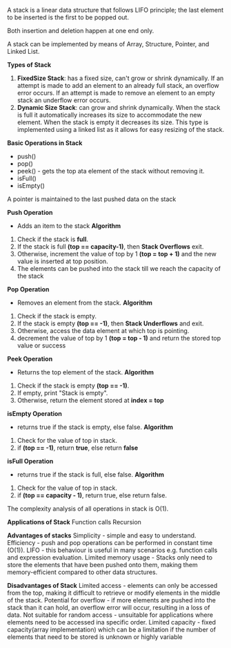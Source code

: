 A stack is a linear data structure that follows LIFO principle; the last element to be inserted is the first to be popped out. 

Both insertion and deletion happen at one end only.

A stack can be implemented by means of Array, Structure, Pointer, and Linked List.

**Types of Stack**
1. **FixedSize Stack**: has a fixed size, can't grow or shrink dynamically.
If an attempt is made to add an element to an already full stack, an overflow error occurs.
If an attempt is made to remove an element to an empty stack an underflow error occurs.
2. **Dynamic Size Stack**: can grow and shrink dynamically.
When the stack is full it automatically increases its size to accommodate the new element.
When the stack is empty it decreases its size. This type is implemented using a linked list as it allows for easy resizing of the stack.

**Basic Operations in Stack**
* push()
* pop()
* peek() - gets the top ata element of the stack without removing it.
* isFull()
* isEmpty()

A pointer is maintained to the last pushed data on the stack

**Push Operation**
- Adds an item to the stack
**Algorithm**
1. Check if the stack is **full**.
2. If the stack is full **(top == capacity-1)**, then **Stack Overflows** exit.
3. Otherwise, increment the value of top by 1 **(top = top + 1)** and the new value is inserted at top position.
4. The elements can be pushed into the stack till we reach the capacity of the stack

**Pop Operation**
- Removes an element from the stack.
**Algorithm**
1. Check if the stack is empty.
2. If the stack is empty **(top == -1)**, then **Stack Underflows** and exit.
3. Otherwise, access the data element at which top is pointing.
4. decrement the value of top by 1 **(top = top - 1)** and return the stored top value or success

**Peek Operation**
- Returns the top element of the stack.
**Algorithm**
1. Check if the stack is empty **(top == -1)**.
2. If empty, print "Stack is empty".
3. Otherwise, return the element stored at **index = top**

**isEmpty Operation**
- returns true if the stack is empty, else false.
**Algorithm**
1. Check for the value of top in stack.
2. if **(top == -1)**, return **true**, else return **false**

**isFull Operation**
- returns true if the stack is full, else false.
**Algorithm**
1. Check for the value of top in stack.
2. if **(top == capacity - 1)**, return true, else return false.


The complexity analysis of all operations in stack is O(1).

**Applications of Stack**
Function calls
Recursion


**Advantages of stacks**
Simplicity - simple and easy to understand.
Efficiency - push and pop operations can be performed in constant time (O(1)).
LIFO - this behaviour is useful in many scenarios e.g. function calls and expression evaluation.
Limited memory usage - Stacks only need to store the elements that have been pushed onto them, making them memory-efficient compared to other data structures.

**Disadvantages of Stack**
Limited access - elements can only be accessed from the top, making it difficult to retrieve or modify elements in the middle of the stack.
Potential for overflow - if more elements are pushed into the stack than it can hold, an overflow error will occur, resulting in a loss of data.
Not suitable for random access - unsuitable for applications where elements need to be accessed ina specific order.
Limited capacity - fixed capacity(array implementation) which can be a limitation if the number of elements that need to be stored is unknown or highly variable


